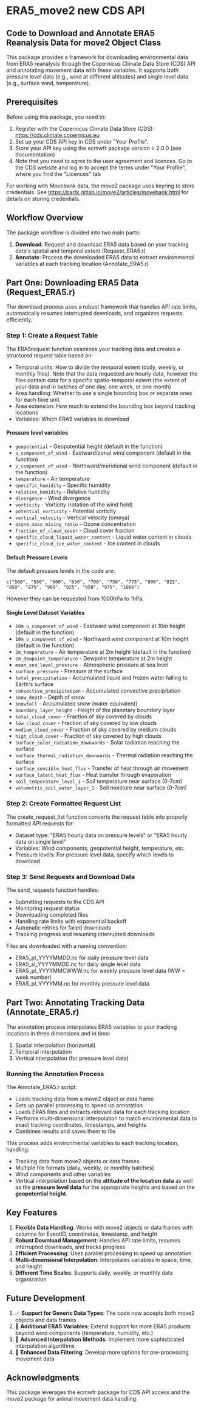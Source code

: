 # ERA5_move2 new CDS API

## Code to Download and Annotate ERA5 Reanalysis Data for move2 Object Class

This package provides a framework for downloading environmental data from ERA5 reanalysis through the Copernicus Climate Data Store (CDS) API and annotating movement data with these variables. It supports both pressure level data (e.g., wind at different altitudes) and single level data (e.g., surface wind, temperature).

## Prerequisites

Before using this package, you need to:

1. Register with the Copernicus Climate Data Store (CDS): https://cds.climate.copernicus.eu
2. Set up your CDS API key in CDS under "Your Profile".
3. Store your API key using the ecmwfr package version > 2.0.0 (see documentation)
4. Note that you need to agree to the user agreement and licences. Go to the CDS website and log in to accept the terms under "Your Profile", where you find the "Licences" tab

For working with Movebank data, the move2 package uses keyring to store credentials. See https://bartk.gitlab.io/move2/articles/movebank.html for details on storing credentials.

## Workflow Overview

The package workflow is divided into two main parts:
1. **Download**: Request and download ERA5 data based on your tracking data's spatial and temporal extent (Request_ERA5.r)
2. **Annotate**: Process the downloaded ERA5 data to extract environmental variables at each tracking location (Annotate_ERA5.r)

## Part One: Downloading ERA5 Data (Request_ERA5.r)

The download process uses a robust framework that handles API rate limits, automatically resumes interrupted downloads, and organizes requests efficiently.

### Step 1: Create a Request Table

The ERA5request function examines your tracking data and creates a structured request table based on:
- Temporal units: How to divide the temporal extent (daily, weekly, or monthly files). Note that the data requested are hourly data, however the files contain data for a specific spatio-temporal extent (the extent of your data and in batches of one day, one week, or one month)
- Area handling: Whether to use a single bounding box or separate ones for each time unit
- Area extension: How much to extend the bounding box beyond tracking locations
- Variables: Which ERA5 variables to download
#### Pressure level variables
- `geopotential` - Geopotential height (default in the function)
- `u_component_of_wind` - Eastward/zonal wind component (default in the function)
- `v_component_of_wind` - Northward/meridional wind component (default in the function)
- `temperature` - Air temperature
- `specific_humidity` - Specific humidity
- `relative_humidity` - Relative humidity
- `divergence` - Wind divergence
- `vorticity` - Vorticity (rotation of the wind field)
- `potential_vorticity` - Potential vorticity
- `vertical_velocity` - Vertical velocity (omega)
- `ozone_mass_mixing_ratio` - Ozone concentration
- `fraction_of_cloud_cover` - Cloud cover fraction
- `specific_cloud_liquid_water_content` - Liquid water content in clouds
- `specific_cloud_ice_water_content` - Ice content in clouds

#### Default Pressure Levels
The default pressure levels in the code are:
```
c("500", "550", "600", "650", "700", "750", "775", "800", "825", "850", "875", "900", "925", "950", "975", "1000")
```
However they can be requested from 1000hPa to 1hPa.

#### Single Level Dataset Variables
- `10m_u_component_of_wind` - Eastward wind component at 10m height (default in the function)
- `10m_v_component_of_wind` - Northward wind component at 10m height (default in the function)
- `2m_temperature` - Air temperature at 2m height (default in the function)
- `2m_dewpoint_temperature` - Dewpoint temperature at 2m height
- `mean_sea_level_pressure` - Atmospheric pressure at sea level
- `surface_pressure` - Pressure at the surface
- `total_precipitation` - Accumulated liquid and frozen water falling to Earth's surface
- `convective_precipitation` - Accumulated convective precipitation
- `snow_depth` - Depth of snow
- `snowfall` - Accumulated snow (water equivalent)
- `boundary_layer_height` - Height of the planetary boundary layer
- `total_cloud_cover` - Fraction of sky covered by clouds
- `low_cloud_cover` - Fraction of sky covered by low clouds
- `medium_cloud_cover` - Fraction of sky covered by medium clouds
- `high_cloud_cover` - Fraction of sky covered by high clouds
- `surface_solar_radiation_downwards` - Solar radiation reaching the surface
- `surface_thermal_radiation_downwards` - Thermal radiation reaching the surface
- `surface_sensible_heat_flux` - Transfer of heat through air movement
- `surface_latent_heat_flux` - Heat transfer through evaporation
- `soil_temperature_level_1` - Soil temperature near surface (0-7cm)
- `volumetric_soil_water_layer_1` - Soil moisture near surface (0-7cm)


### Step 2: Create Formatted Request List

The create_request_list function converts the request table into properly formatted API requests for:
- Dataset type: "ERA5 hourly data on pressure levels" or "ERA5 hourly data on single level"
- Variables: Wind components, geopotential height, temperature, etc.
- Pressure levels: For pressure level data, specify which levels to download

### Step 3: Send Requests and Download Data

The send_requests function handles:
- Submitting requests to the CDS API
- Monitoring request status
- Downloading completed files
- Handling rate limits with exponential backoff
- Automatic retries for failed downloads
- Tracking progress and resuming interrupted downloads

Files are downloaded with a naming convention:
- ERA5_pl_YYYYMMDD.nc for daily pressure level data
- ERA5_sl_YYYYMMDD.nc for daily single level data
- ERA5_pl_YYYYMMCWWW.nc for weekly pressure level data (WW = week number)
- ERA5_pl_YYYYMM.nc for monthly pressure level data

## Part Two: Annotating Tracking Data (Annotate_ERA5.r)

The annotation process interpolates ERA5 variables to your tracking locations in three dimensions and in time:
1. Spatial interpolation (horizontal)
2. Temporal interpolation
3. Vertical interpolation (for pressure level data)

### Running the Annotation Process

The Annotate_ERA5.r script:
- Loads tracking data from a move2 object or data frame
- Sets up parallel processing to speed up annotation
- Loads ERA5 files and extracts relevant data for each tracking location
- Performs multi-dimensional interpolation to match environmental data to exact tracking coordinates, timestamps, and heights
- Combines results and saves them to file

This process adds environmental variables to each tracking location, handling:
- Tracking data from move2 objects or data frames
- Multiple file formats (daily, weekly, or monthly batches)
- Wind components and other variables
- Vertical interpolation based on the **altitude of the location data** as well as the **pressure level data** 
  for the appropriate heights and based on the **geopotential height**. 

## Key Features

1. **Flexible Data Handling**: Works with move2 objects or data frames with columns for EventID, coordinates, timestamp, and height
2. **Robust Download Management**: Handles API rate limits, resumes interrupted downloads, and tracks progress
3. **Efficient Processing**: Uses parallel processing to speed up annotation
4. **Multi-dimensional Interpolation**: Interpolates variables in space, time, and height
5. **Different Time Scales**: Supports daily, weekly, or monthly data organization

## Future Development

1. ✅ **Support for Generic Data Types**: The code now accepts both move2 objects and data.frames
2. 🔄 **Additional ERA5 Variables**: Extend support for more ERA5 products beyond wind components (temperature, humidity, etc.)
3. 🔄 **Advanced Interpolation Methods**: Implement more sophisticated interpolation algorithms
4. 🔄 **Enhanced Data Filtering**: Develop more options for pre-processing movement data

## Acknowledgments

This package leverages the ecmwfr package for CDS API access and the move2 package for animal movement data handling.
